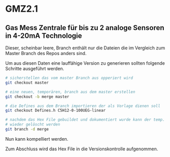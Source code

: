 # GMZ2.1

## Gas Mess Zentrale für bis zu 2 analoge Sensoren in 4-20mA Technologie

Dieser, scheinbar leere, Branch enthält nur die Dateien die im Vergleich zum Master Branch des Repos anders sind.

Um aus diesen Daten eine lauffähige Version zu generieren sollten folgende Schritte ausgeführt werden.

```bash
# sicherstellen das vom master Branch aus opperiert wird
git checkout master

# eine neuen, temporären, branch aus dem master erstellen
git checkout -b merge master

# die Defines aus dem Branch importieren der als Vorlage dienen soll
git checkout Defines.h C5H12-0-100UEG-linear

# nachdem das Hex File gebuildet und dokumentiert wurde kann der temp. branch
# wieder gelöscht werden
git branch -d merge
```

Nun kann kompelliert werden.

Zum Abschluss wird das Hex File in die Versionskontrolle aufgenommen.

```
```
